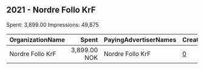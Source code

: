 ## 2021 - Nordre Follo KrF 
Spent: 3,899.00
Impressions: 49,875

|OrganizationName|Spent|PayingAdvertiserNames|CreativeUrls|Impressions|Genders|AgeBrackets|CountryCodes|BillingAddresses|CandidateBallotInformation|
|:---|---:|:---|:---|---:|:---|:---|:---|:---|:---|
|Nordre Follo KrF|3,899.00 NOK|Nordre Follo KrF|[0](https://www.snap.com/political-ads/asset/926008306daff8abc9e9044c5bb3a8667bb1fc25cb1dc907739ddfb46685edac?mediaType=mov)|49,875|FEMALE|25-45|norway|NO|Nordre Follo KrF|
